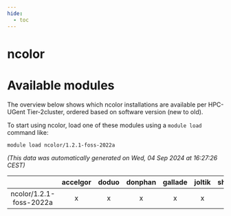 ```yaml
---
hide:
  - toc
---
```


ncolor
======

# Available modules


The overview below shows which ncolor installations are available per HPC-UGent Tier-2cluster, ordered based on software version (new to old).

To start using ncolor, load one of these modules using a `module load` command like:

```shell
module load ncolor/1.2.1-foss-2022a
```

*(This data was automatically generated on Wed, 04 Sep 2024 at 16:27:26 CEST)*  

| |accelgor|doduo|donphan|gallade|joltik|shinx|skitty|
| :---: | :---: | :---: | :---: | :---: | :---: | :---: | :---: |
|ncolor/1.2.1-foss-2022a|x|x|x|x|x|-|x|
